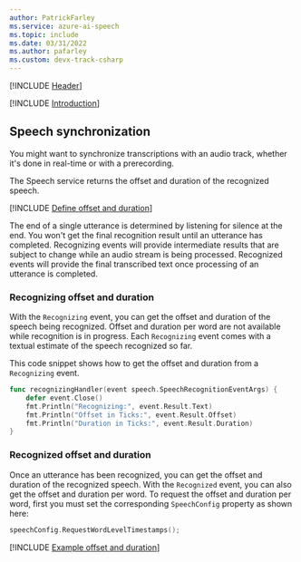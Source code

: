 ```yaml
---
author: PatrickFarley
ms.service: azure-ai-speech
ms.topic: include
ms.date: 03/31/2022
ms.author: pafarley
ms.custom: devx-track-csharp
---
```


[!INCLUDE [Header](../../common/go.md)]

[!INCLUDE [Introduction](intro.md)]

## Speech synchronization 

You might want to synchronize transcriptions with an audio track, whether it's done in real-time or with a prerecording. 

The Speech service returns the offset and duration of the recognized speech. 

[!INCLUDE [Define offset and duration](define-offset-duration.md)]

The end of a single utterance is determined by listening for silence at the end. You won't get the final recognition result until an utterance has completed. Recognizing events will provide intermediate results that are subject to change while an audio stream is being processed. Recognized events will provide the final transcribed text once processing of an utterance is completed.

### Recognizing offset and duration

With the `Recognizing` event, you can get the offset and duration of the speech being recognized. Offset and duration per word are not available while recognition is in progress. Each `Recognizing` event comes with a textual estimate of the speech recognized so far.

This code snippet shows how to get the offset and duration from a `Recognizing` event. 

```go
func recognizingHandler(event speech.SpeechRecognitionEventArgs) {
    defer event.Close()
    fmt.Println("Recognizing:", event.Result.Text)
    fmt.Println("Offset in Ticks:", event.Result.Offset)
    fmt.Println("Duration in Ticks:", event.Result.Duration)
}
```

### Recognized offset and duration
Once an utterance has been recognized, you can get the offset and duration of the recognized speech. With the `Recognized` event, you can also get the offset and duration per word. To request the offset and duration per word, first you must set the corresponding `SpeechConfig` property as shown here:

```go
speechConfig.RequestWordLevelTimestamps();
```

[!INCLUDE [Example offset and duration](example-offset-duration.md)]
